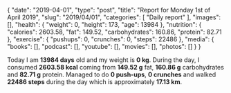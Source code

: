 {
    "date": "2019-04-01",
    "type": "post",
    "title": "Report for Monday 1st of April 2019",
    "slug": "2019\/04\/01",
    "categories": [
        "Daily report"
    ],
    "images": [],
    "health": {
        "weight": 0,
        "height": 173,
        "age": 13984
    },
    "nutrition": {
        "calories": 2603.58,
        "fat": 149.52,
        "carbohydrates": 160.86,
        "protein": 82.71
    },
    "exercise": {
        "pushups": 0,
        "crunches": 0,
        "steps": 22486
    },
    "media": {
        "books": [],
        "podcast": [],
        "youtube": [],
        "movies": [],
        "photos": []
    }
}

Today I am <strong>13984 days</strong> old and my weight is <strong>0 kg</strong>. During the day, I consumed <strong>2603.58 kcal</strong> coming from <strong>149.52 g</strong> fat, <strong>160.86 g</strong> carbohydrates and <strong>82.71 g</strong> protein. Managed to do <strong>0 push-ups</strong>, <strong>0 crunches</strong> and walked <strong>22486 steps</strong> during the day which is approximately <strong>17.13 km</strong>.
